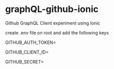 # graphQL-github-ionic
Github GraphQL Client experiment using Ionic

create .env file on root and add the following keys


GITHUB_AUTH_TOKEN=

GITHUB_CLIENT_ID=

GITHUB_SECRET=
